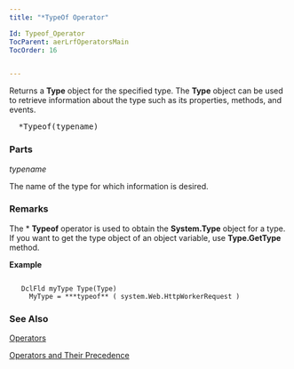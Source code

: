 ```yaml
---
title: "*TypeOf Operator"

Id: Typeof_Operator
TocParent: aerLrfOperatorsMain
TocOrder: 16


---
```


Returns a **Type** object for the specified type. The **Type** object can be used to retrieve information about the type such as its properties, methods, and events. 
<pre class="prettyprint">  *Typeof(typename)<br /></pre>


### Parts

*typename* 

The name of the type for which information is desired.


### Remarks
The * **Typeof** operator is used to obtain the **System.Type** object for a type. If you want to get the type object of an object variable, use **Type.GetType** method. 

**Example** 

```

   DclFld myType Type(Type)
     MyType = ***typeof** ( system.Web.HttpWorkerRequest ) 
```

### See Also
[Operators](aerLrfOperatorsMain.html)

[Operators and Their Precedence](Expression_Operators_and_their_Precedence.html) 
